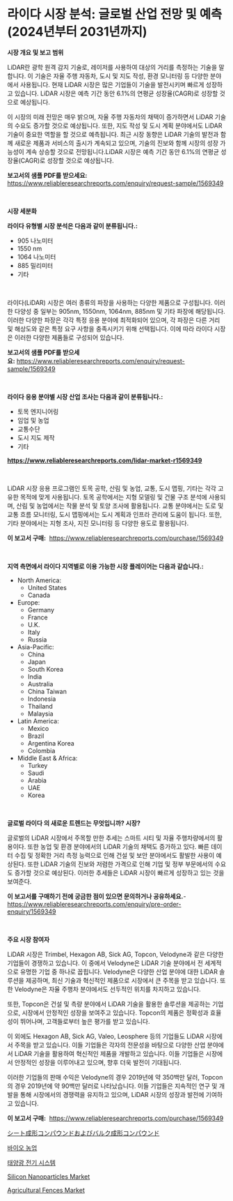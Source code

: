 <p><h1>라이다 시장 분석: 글로벌 산업 전망 및 예측 (2024년부터 2031년까지)</h1></p><p><strong>시장 개요 및 보고 범위</strong></p>
<p><p>LiDAR란 광학 원격 감지 기술로, 레이저를 사용하여 대상의 거리를 측정하는 기술을 말합니다. 이 기술은 자율 주행 자동차, 도시 및 지도 작성, 환경 모니터링 등 다양한 분야에서 사용됩니다. 현재 LiDAR 시장은 많은 기업들이 기술을 발전시키며 빠르게 성장하고 있습니다. LiDAR 시장은 예측 기간 동안 6.1%의 연평균 성장율(CAGR)로 성장할 것으로 예상됩니다.</p><p>이 시장의 미래 전망은 매우 밝으며, 자율 주행 자동차의 채택이 증가하면서 LiDAR 기술의 수요도 증가할 것으로 예상됩니다. 또한, 지도 작성 및 도시 계획 분야에서도 LiDAR 기술이 중요한 역할을 할 것으로 예측됩니다. 최근 시장 동향은 LiDAR 기술의 발전과 함께 새로운 제품과 서비스의 출시가 계속되고 있으며, 기술의 진보와 함께 시장의 성장 가능성이 계속 상승할 것으로 전망됩니다.LiDAR 시장은 예측 기간 동안 6.1%의 연평균 성장율(CAGR)로 성장할 것으로 예상됩니다.</p></p>
<p><strong>보고서의 샘플 PDF를 받으세요:</strong> <a href="https://www.reliableresearchreports.com/enquiry/request-sample/1569349">https://www.reliableresearchreports.com/enquiry/request-sample/1569349</a></p>
<p>&nbsp;</p>
<p><strong>시장 세분화</strong></p>
<p><strong>라이다 유형별 시장 분석은 다음과 같이 분류됩니다.:</strong></p>
<p><ul><li>905 나노미터</li><li>1550 nm</li><li>1064 나노미터</li><li>885 밀리미터</li><li>기타</li></ul></p>
<p>&nbsp;</p>
<p><p>라이다(LiDAR) 시장은 여러 종류의 파장을 사용하는 다양한 제품으로 구성됩니다. 이러한 다양성 중 일부는 905nm, 1550nm, 1064nm, 885nm 및 기타 파장에 해당됩니다. 이러한 다양한 파장은 각각 특정 응용 분야에 최적화되어 있으며, 각 파장은 다른 거리 및 해상도와 같은 특정 요구 사항을 충족시키기 위해 선택됩니다. 이에 따라 라이다 시장은 이러한 다양한 제품들로 구성되어 있습니다.</p></p>
<p><strong>보고서의 샘플 PDF를 받으세요:</strong>&nbsp;<a href="https://www.reliableresearchreports.com/enquiry/request-sample/1569349">https://www.reliableresearchreports.com/enquiry/request-sample/1569349</a></p>
<p>&nbsp;</p>
<p><strong> 라이다 응용 분야별 시장 산업 조사는 다음과 같이 분류됩니다.:</strong></p>
<p><ul><li>토목 엔지니어링</li><li>임업 및 농업</li><li>교통수단</li><li>도시 지도 제작</li><li>기타</li></ul></p>
<p><strong><a href="https://www.reliableresearchreports.com/lidar-market-r1569349">https://www.reliableresearchreports.com/lidar-market-r1569349</a></strong></p>
<p>&nbsp;</p>
<p><p>LiDAR 시장 응용 프로그램인 토목 공학, 산림 및 농업, 교통, 도시 맵핑, 기타는 각각 고유한 목적에 맞게 사용됩니다. 토목 공학에서는 지형 모델링 및 건물 구조 분석에 사용되며, 산림 및 농업에서는 작물 분석 및 토양 조사에 활용됩니다. 교통 분야에서는 도로 및 교통 흐름 모니터링, 도시 맵핑에서는 도시 계획과 인프라 관리에 도움이 됩니다. 또한, 기타 분야에서는 지형 조사, 지진 모니터링 등 다양한 용도로 활용됩니다.</p></p>
<p><strong>이 보고서 구매:</strong>&nbsp; <a href="https://www.reliableresearchreports.com/purchase/1569349">https://www.reliableresearchreports.com/purchase/1569349</a></p>
<p>&nbsp;</p>
<p><strong>지역 측면에서 라이다 지역별로 이용 가능한 시장 플레이어는 다음과 같습니다.:</strong></p>
<p><ul>
    <li>
        North America:
        <ul>
            <li>United States</li>
            <li>Canada</li>
        </ul>
    </li>
    <li>
        Europe:
        <ul>
            <li>Germany</li>
            <li>France</li>
            <li>U.K.</li>
            <li>Italy</li>
            <li>Russia</li>
        </ul>
    </li>
    <li>
        Asia-Pacific:
        <ul>
            <li>China</li>
            <li>Japan</li>
            <li>South Korea</li>
            <li>India</li>
            <li>Australia</li>
            <li>China Taiwan</li>
            <li>Indonesia</li>
            <li>Thailand</li>
            <li>Malaysia</li>
        </ul>
    </li>
    <li>
        Latin America:
        <ul>
            <li>Mexico</li>
            <li>Brazil</li>
            <li>Argentina Korea</li>
            <li>Colombia</li>
        </ul>
    </li>
    <li>
        Middle East & Africa:
        <ul>
            <li>Turkey</li>
            <li>Saudi</li>
            <li>Arabia</li>
            <li>UAE</li>
            <li>Korea</li>
        </ul>
    </li>
    </ul></p>
<p>&nbsp;</p>
<p><strong>글로벌 라이다 의 새로운 트렌드는 무엇입니까? 시장?</strong></p>
<p><p>글로벌의 LiDAR 시장에서 주목할 만한 추세는 스마트 시티 및 자율 주행차량에서의 활용이다. 또한 농업 및 환경 분야에서의 LiDAR 기술의 채택도 증가하고 있다. 빠른 데이터 수집 및 정확한 거리 측정 능력으로 인해 건설 및 보안 분야에서도 활발한 사용이 예상된다. 또한 LiDAR 기술의 진보와 저렴한 가격으로 인해 기업 및 정부 부문에서의 수요도 증가할 것으로 예상된다. 이러한 추세들은 LiDAR 시장이 빠르게 성장하고 있는 것을 보여준다.</p></p>
<p><strong>이 보고서를 구매하기 전에 궁금한 점이 있으면 문의하거나 공유하세요.</strong>- <a href="https://www.reliableresearchreports.com/enquiry/pre-order-enquiry/1569349">https://www.reliableresearchreports.com/enquiry/pre-order-enquiry/1569349</a></p>
<p>&nbsp;</p>
<p><strong>주요 시장 참여자</strong></p>
<p><p>LiDAR 시장은 Trimbel, Hexagon AB, Sick AG, Topcon, Velodyne과 같은 다양한 기업들이 경쟁하고 있습니다. 이 중에서 Velodyne은 LiDAR 기술 분야에서 전 세계적으로 유명한 기업 중 하나로 꼽힙니다. Velodyne은 다양한 산업 분야에 대한 LiDAR 솔루션을 제공하며, 최신 기술과 혁신적인 제품으로 시장에서 큰 주목을 받고 있습니다. 또한 Velodyne은 자율 주행차 분야에서도 선두적인 위치를 차지하고 있습니다.</p><p>또한, Topcon은 건설 및 측량 분야에서 LiDAR 기술을 활용한 솔루션을 제공하는 기업으로, 시장에서 안정적인 성장을 보여주고 있습니다. Topcon의 제품은 정확성과 효율성이 뛰어나며, 고객들로부터 높은 평가를 받고 있습니다.</p><p>이 외에도 Hexagon AB, Sick AG, Valeo, Leosphere 등의 기업들도 LiDAR 시장에서 주목을 받고 있습니다. 이들 기업들은 각자의 전문성을 바탕으로 다양한 산업 분야에서 LiDAR 기술을 활용하여 혁신적인 제품을 개발하고 있습니다. 이들 기업들은 시장에서 안정적인 성장을 이루어내고 있으며, 향후 더욱 발전이 기대됩니다.</p><p>이러한 기업들의 판매 수익은 Velodyne의 경우 2019년에 약 350백만 달러, Topcon의 경우 2019년에 약 90백만 달러로 나타났습니다. 이들 기업들은 지속적인 연구 및 개발을 통해 시장에서의 경쟁력을 유지하고 있으며, LiDAR 시장의 성장과 발전에 기여하고 있습니다.</p></p>
<p><strong>이 보고서 구매:</strong>&nbsp;&nbsp;<a href="https://www.reliableresearchreports.com/purchase/1569349">https://www.reliableresearchreports.com/purchase/1569349</a></p>
<p><p><a href="https://github.com/schmahlson/Market-Research-Report-List-1/blob/main/505237830473.md">シート成形コンパウンドおよびバルク成形コンパウンド</a></p><p><a href="https://github.com/Tristiarton768456/Market-Research-Report-List-1/blob/main/585382427964.md">바이오 농업</a></p><p><a href="https://github.com/vsoq0zknh59/Market-Research-Report-List-1/blob/main/807245027963.md">태양광 전기 시스템</a></p><p><a href="https://issuu.com/reportprime-2/docs/silicon-nanoparticles-market-size-2030.pptx">Silicon Nanoparticles Market</a></p><p><a href="https://github.com/globismark/Market-Research-Report-List-2/blob/main/agricultural-fences-market.md">Agricultural Fences Market</a></p></p>